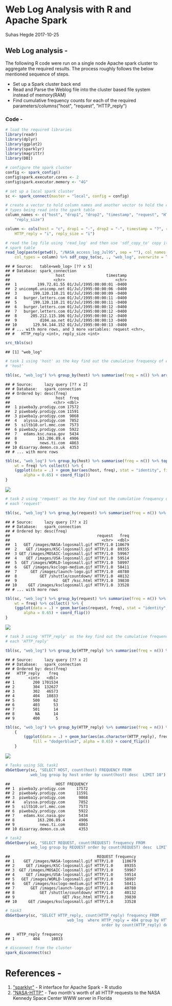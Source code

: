 Web Log Analysis with R and Apache Spark
================
Suhas Hegde
2017-10-25

Web Log analysis -
------------------

The following R code were run on a single node Apache spark cluster to aggregate the required results. The process roughly follows the below mentioned sequence of steps.

-   Set up a Spark cluster back end
-   Read and Parse the Weblog file into the cluster based file system instead of memory(RAM)
-   Find cumulative frequency counts for each of the required parameters/columns("host", "request", "HTTP\_reply")

### Code -

``` r
# load the required libraries
library(readr)
library(dplyr)
library(ggplot2)
library(sparklyr)
library(magrittr)
library(DBI)

# configure the spark cluster
config <- spark_config()
config$spark.executor.cores <- 2
config$spark.executor.memory <- "4G"

# set up a local spark cluster
sc <- spark_connect(master = "local", config = config)

# create a vector to hold column names and another vector to hold the column
# types being read into the spark table
column_names <- c("host", "drop1", "drop2", "timestamp", "request", "HTTP_reply", 
    "reply_size")

column <- cols(host = "c", drop1 = "-", drop2 = "-", timestamp = "?", request = "c", 
    HTTP_reply = "i", reply_size = "i")

# read the log file using 'read_log' and then use 'sdf_copy_to' copy it to a
# spark table
read_log(paste(getwd(), "/NASA_access_log_Jul95", sep = ""), col_names = column_names, 
    col_types = column) %>% sdf_copy_to(sc, ., "web_log", overwrite = TRUE)
```

    ## # Source:   table<web_log> [?? x 5]
    ## # Database: spark_connection
    ##                    host                  timestamp
    ##                   <chr>                      <chr>
    ##  1         199.72.81.55 01/Jul/1995:00:00:01 -0400
    ##  2 unicomp6.unicomp.net 01/Jul/1995:00:00:06 -0400
    ##  3       199.120.110.21 01/Jul/1995:00:00:09 -0400
    ##  4   burger.letters.com 01/Jul/1995:00:00:11 -0400
    ##  5       199.120.110.21 01/Jul/1995:00:00:11 -0400
    ##  6   burger.letters.com 01/Jul/1995:00:00:12 -0400
    ##  7   burger.letters.com 01/Jul/1995:00:00:12 -0400
    ##  8      205.212.115.106 01/Jul/1995:00:00:12 -0400
    ##  9          d104.aa.net 01/Jul/1995:00:00:13 -0400
    ## 10       129.94.144.152 01/Jul/1995:00:00:13 -0400
    ## # ... with more rows, and 3 more variables: request <chr>,
    ## #   HTTP_reply <int>, reply_size <int>

``` r
src_tbls(sc)
```

    ## [1] "web_log"

``` r
# task 1 using 'host' as the key find out the cumulative frequency of each
# 'host'

tbl(sc, "web_log") %>% group_by(host) %>% summarise(freq = n()) %>% arrange(desc(freq))
```

    ## # Source:     lazy query [?? x 2]
    ## # Database:   spark_connection
    ## # Ordered by: desc(freq)
    ##                    host  freq
    ##                   <chr> <dbl>
    ##  1 piweba3y.prodigy.com 17572
    ##  2 piweba4y.prodigy.com 11591
    ##  3 piweba1y.prodigy.com  9868
    ##  4   alyssa.prodigy.com  7852
    ##  5  siltb10.orl.mmc.com  7573
    ##  6 piweba2y.prodigy.com  5922
    ##  7   edams.ksc.nasa.gov  5434
    ##  8         163.206.89.4  4906
    ##  9          news.ti.com  4863
    ## 10 disarray.demon.co.uk  4353
    ## # ... with more rows

``` r
tbl(sc, "web_log") %>% group_by(host) %>% summarise(freq = n()) %>% top_n(n = 30, 
    wt = freq) %>% collect() %>% {
    (ggplot(data = .) + geom_bar(aes(host, freq), stat = "identity", fill = "red2", 
        alpha = 0.65) + coord_flip())
}
```

![](unnamed-chunk-1-1.png)

``` r
# task 2 using 'request' as the key find out the cumulative frequency of
# each 'request'

tbl(sc, "web_log") %>% group_by(request) %>% summarise(freq = n()) %>% arrange(desc(freq))
```

    ## # Source:     lazy query [?? x 2]
    ## # Database:   spark_connection
    ## # Ordered by: desc(freq)
    ##                                      request   freq
    ##                                        <chr>  <dbl>
    ##  1   GET /images/NASA-logosmall.gif HTTP/1.0 110679
    ##  2    GET /images/KSC-logosmall.gif HTTP/1.0  89355
    ##  3 GET /images/MOSAIC-logosmall.gif HTTP/1.0  59967
    ##  4    GET /images/USA-logosmall.gif HTTP/1.0  59514
    ##  5  GET /images/WORLD-logosmall.gif HTTP/1.0  58997
    ##  6   GET /images/ksclogo-medium.gif HTTP/1.0  58411
    ##  7      GET /images/launch-logo.gif HTTP/1.0  40780
    ##  8          GET /shuttle/countdown/ HTTP/1.0  40132
    ##  9                    GET /ksc.html HTTP/1.0  39830
    ## 10     GET /images/ksclogosmall.gif HTTP/1.0  33528
    ## # ... with more rows

``` r
tbl(sc, "web_log") %>% group_by(request) %>% summarise(freq = n()) %>% top_n(n = 30, 
    wt = freq) %>% collect() %>% {
    (ggplot(data = .) + geom_bar(aes(request, freq), stat = "identity", fill = "palegreen4", 
        alpha = 0.65) + coord_flip())
}
```

![](unnamed-chunk-1-2.png)

``` r
# task 3 using 'HTTP_reply' as the key find out the cumulative frequency of
# each 'HTTP_reply'

tbl(sc, "web_log") %>% group_by(HTTP_reply) %>% summarise(freq = n()) %>% arrange(desc(freq))
```

    ## # Source:     lazy query [?? x 2]
    ## # Database:   spark_connection
    ## # Ordered by: desc(freq)
    ##   HTTP_reply    freq
    ##        <int>   <dbl>
    ## 1        200 1701534
    ## 2        304  132627
    ## 3        302   46573
    ## 4        404   10833
    ## 5        500      62
    ## 6        403      53
    ## 7        501      14
    ## 8         NA      14
    ## 9        400       5

``` r
tbl(sc, "web_log") %>% group_by(HTTP_reply) %>% summarise(freq = n()) %>% collect() %>% 
    {
        (ggplot(data = .) + geom_bar(aes(as.character(HTTP_reply), freq), stat = "identity", 
            fill = "dodgerblue3", alpha = 0.65) + coord_flip())
    }
```

![](unnamed-chunk-1-3.png)

``` r
# Tasks using SQL task1
dbGetQuery(sc, "SELECT HOST, count(host) FREQUENCY FROM 
           web_log group by host order by count(host) desc  LIMIT 10")
```

    ##                    HOST FREQUENCY
    ## 1  piweba3y.prodigy.com     17572
    ## 2  piweba4y.prodigy.com     11591
    ## 3  piweba1y.prodigy.com      9868
    ## 4    alyssa.prodigy.com      7852
    ## 5   siltb10.orl.mmc.com      7573
    ## 6  piweba2y.prodigy.com      5922
    ## 7    edams.ksc.nasa.gov      5434
    ## 8          163.206.89.4      4906
    ## 9           news.ti.com      4863
    ## 10 disarray.demon.co.uk      4353

``` r
# task2
dbGetQuery(sc, "SELECT REQUEST, count(REQUEST) frequency FROM 
           web_log group by REQUEST order by count(REQUEST) desc  LIMIT 10")
```

    ##                                      REQUEST frequency
    ## 1    GET /images/NASA-logosmall.gif HTTP/1.0    110679
    ## 2     GET /images/KSC-logosmall.gif HTTP/1.0     89355
    ## 3  GET /images/MOSAIC-logosmall.gif HTTP/1.0     59967
    ## 4     GET /images/USA-logosmall.gif HTTP/1.0     59514
    ## 5   GET /images/WORLD-logosmall.gif HTTP/1.0     58997
    ## 6    GET /images/ksclogo-medium.gif HTTP/1.0     58411
    ## 7       GET /images/launch-logo.gif HTTP/1.0     40780
    ## 8           GET /shuttle/countdown/ HTTP/1.0     40132
    ## 9                     GET /ksc.html HTTP/1.0     39830
    ## 10     GET /images/ksclogosmall.gif HTTP/1.0     33528

``` r
# task3
dbGetQuery(sc, "SELECT HTTP_reply, count(HTTP_reply) frequency FROM 
                           web_log  where HTTP_reply = 404 group by HTTP_reply 
                                          order by count(HTTP_reply) desc LIMIT 10")
```

    ##   HTTP_reply frequency
    ## 1        404     10833

``` r
# disconnect from the cluster
spark_disconnect(sc)
```

References -
============

1.  ["sparklyr"](http://spark.rstudio.com) - R interface for Apache Spark - R studio
2.  ["NASA-HTTP"](http://ita.ee.lbl.gov/html/contrib/NASA-HTTP.html) - Two month's worth of all HTTP requests to the NASA Kennedy Space Center WWW server in Florida
